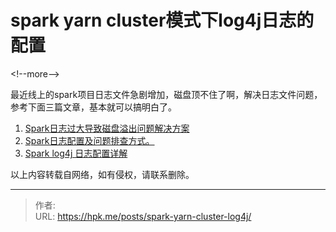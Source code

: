 # spark yarn cluster模式下log4j日志的配置


&lt;!--more--&gt;

最近线上的spark项目日志文件急剧增加，磁盘顶不住了啊，解决日志文件问题，参考下面三篇文章，基本就可以搞明白了。

1. [Spark日志过大导致磁盘溢出问题解决方案][1]
2. [Spark日志配置及问题排查方式。][2]
3. [Spark log4j 日志配置详解][3]

以上内容转载自网络，如有侵权，请联系删除。

[1]: https://www.jianshu.com/p/0fe51185eeba
[2]: http://www.cnblogs.com/163yun/p/9882530.html
[3]: https://blog.csdn.net/ZMC921/article/details/80238392


---

> 作者:   
> URL: https://hpk.me/posts/spark-yarn-cluster-log4j/  

